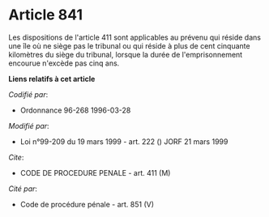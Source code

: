 # Article 841

Les dispositions de l'article 411 sont applicables au prévenu qui réside dans une île où ne siège pas le tribunal ou qui
réside à plus de cent cinquante kilomètres du siège du tribunal, lorsque la durée de l'emprisonnement encourue n'excède pas
cinq ans.

**Liens relatifs à cet article**

_Codifié par_:

  - Ordonnance 96-268 1996-03-28

_Modifié par_:

  - Loi n°99-209 du 19 mars 1999 - art. 222 () JORF 21 mars 1999

_Cite_:

  - CODE DE PROCEDURE PENALE - art. 411 (M)

_Cité par_:

  - Code de procédure pénale - art. 851 (V)
